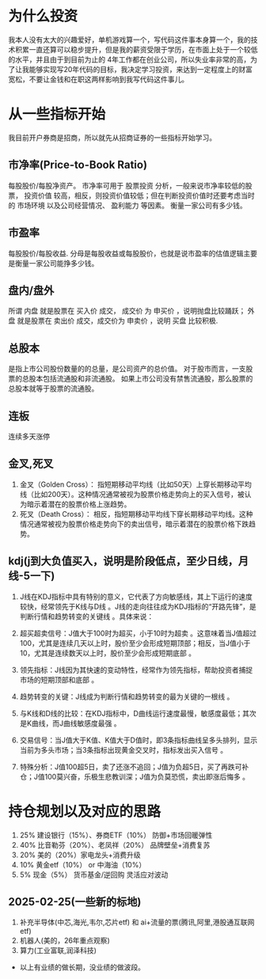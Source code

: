 # 为什么投资

我本人没有太大的兴趣爱好，单机游戏算一个，写代码这件事本身算一个，我的技术积累一直还算可以稳步提升，但是我的薪资受限于学历，在市面上处于一个较低的水平，并且由于到目前为止的
4年工作都在创业公司，所以失业率非常的高，为了让我能够实现写20年代码的目标，我决定学习投资，来达到一定程度上的财富宽松，不要让金钱和在职这两样影响到我写代码这件事儿。

# 从一些指标开始

我目前开户券商是招商，所以就先从招商证券的一些指标开始学习。

## 市净率(Price-to-Book Ratio)

每股股价/每股净资产。
市净率可用于 股票投资 分析，一般来说市净率较低的股票， 投资价值
较高，相反，则投资价值较低；但在判断投资价值时还要考虑当时的 市场环境 以及公司经营情况、 盈利能力 等因素。
衡量一家公司有多少钱。

## 市盈率

每股股价/每股收益.
分母是每股收益或每股股价，也就是说市盈率的估值逻辑主要是衡量一家公司能挣多少钱。

## 盘内/盘外

所谓 内盘 就是股票在 买入价 成交， 成交价 为 申买价 ，说明抛盘比较踊跃； 外盘 就是股票在 卖出价 成交，成交价为 申卖价 ，说明
买盘 比较积极.

## 总股本

是指上市公司股份数量的的总量，是公司资产的总价值。 对于股市而言，一支股票的总股本包括流通股和非流通股。
如果上市公司没有禁售流通股，那么股票的总股本就等于股票的流通股。

## 连板

连续多天涨停

## 金叉,死叉

1. 金叉（Golden Cross）：
   指短期移动平均线（比如50天）上穿长期移动平均线（比如200天）。这种情况通常被视为股票价格走势向上的买入信号，被认为暗示着潜在的股票价格上涨趋势。
2. 死叉（Death Cross）：
   相反，指短期移动平均线下穿长期移动平均线。这种情况通常被视为股票价格走势向下的卖出信号，暗示着潜在的股票价格下跌趋势。

## kdj(j到大负值买入，说明是阶段低点，至少日线，月线-5一下)

1. J线在KDJ指标中具有特别的意义，它代表了方向敏感线，其上下运行的速度较快，经常领先于K线与D线
   。J线的走向往往成为KDJ指标的“开路先锋”，是判断行情和趋势转变的关键线
   。具体来说：

2. 超买超卖信号：J值大于100时为超买，小于10时为超卖
   。这意味着当J值超过100，尤其是连续几天以上时，股价至少会形成短期顶部；相反，当J值小于10，尤其是连续数天以上时，股价至少会形成短期底部
   。

3. 领先指标：J线因为其快速的变动特性，经常作为领先指标，帮助投资者捕捉市场的短期顶部和底部
   。

4. 趋势转变的关键：J线成为判断行情和趋势转变的最为关键的一根线
   。

5. 与K线和D线的比较：在KDJ指标中，D曲线运行速度最慢，敏感度最低；其次是K曲线，而J曲线敏感度最强
   。

6. 交易信号：当J值大于K值、K值大于D值时，即3条指标曲线呈多头排列，显示当前为多头市场；当3条指标出现黄金交叉时，指标发出买入信号
   。

7. 特殊分析：J值100超5日，卖了还涨不追回；J值为负超5日，买了再跌可补仓；J值100莫兴奋，乐极生悲教训深；J值为负莫恐慌，卖出即涨后悔多
   。

# 持仓规划以及对应的思路

1. 25% 建设银行（15%）、券商ETF（10%） 防御+市场回暖弹性
2. 40% 比音勒芬（20%）、老凤祥（20%） 品牌壁垒+消费复苏
3. 20% 美的（20%）家电龙头+消费升级
4. 10% 黄金etf（10%） or 中海油（10%）
5. 5% 现金（5%） 货币基金/逆回购 灵活应对波动

## 2025-02-25(一些新的标地)

1. 补充半导体(中芯,海光,韦尔,芯片etf) 和 ai+流量的票(腾讯,阿里,港股通互联网etf)
2. 机器人(美的，26年重点观察)
3. 算力(工业富联,润泽科技)

* 以上有业绩的做长期，没业绩的做波段。